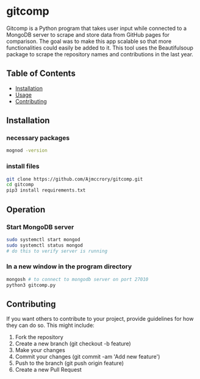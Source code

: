 # gitcomp

Gitcomp is a Python program that takes user input while connected to a MongoDB server to scrape and store data from GitHub pages for comparison. The goal was to make this app scalable so that more functionalities could easily be added to it. This tool uses the Beautifulsoup package to scrape the repository names and contributions in the last year.

## Table of Contents

- [Installation](#installation)
- [Usage](#operation)
- [Contributing](#contributing)



## Installation

### necessary packages
```bash
mognod -version
```

### install files
```bash
git clone https://github.com/Ajmccrory/gitcomp.git
cd gitcomp
pip3 install requirements.txt
```


## Operation

### Start MongoDB server
```bash
sudo systemctl start mongod
sudo systemctl status mongod
# do this to verify server is running
```

### In a new window in the program directory
```bash
mongosh # to connect to mongodb server on port 27010
python3 gitcomp.py
```


## Contributing

If you want others to contribute to your project, provide guidelines for how they can do so. This might include:

1. Fork the repository
2. Create a new branch (git checkout -b feature)
3. Make your changes
4. Commit your changes (git commit -am 'Add new feature')
5. Push to the branch (git push origin feature)
6. Create a new Pull Request



